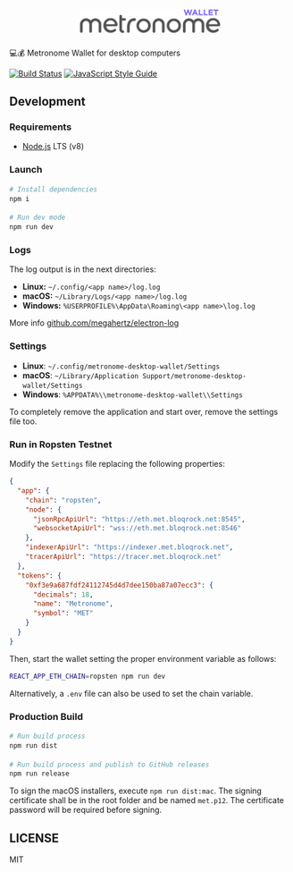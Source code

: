 <h1 align="center">
  <img src="./public/images/banner.png" alt="Metronome Wallet Desktop" width="50%">
</h1>

💻💰 Metronome Wallet for desktop computers

[![Build Status](https://travis-ci.com/autonomoussoftware/metronome-wallet-desktop.svg?branch=master)](https://travis-ci.com/autonomoussoftware/metronome-wallet-desktop)
[![JavaScript Style Guide](https://img.shields.io/badge/code_style-standard-brightgreen.svg)](https://standardjs.com)

## Development 

### Requirements

* [Node.js](https://nodejs.org) LTS (v8)

### Launch

```bash
# Install dependencies
npm i

# Run dev mode
npm run dev
```

### Logs

The log output is in the next directories:

* **Linux:** `~/.config/<app name>/log.log`
* **macOS:** `~/Library/Logs/<app name>/log.log`
* **Windows:** `%USERPROFILE%\AppData\Roaming\<app name>\log.log`

More info [github.com/megahertz/electron-log](https://github.com/megahertz/electron-log)

### Settings

* **Linux**: `~/.config/metronome-desktop-wallet/Settings`
* **macOS**: `~/Library/Application Support/metronome-desktop-wallet/Settings`
* **Windows**: `%APPDATA%\\metronome-desktop-wallet\\Settings`

To completely remove the application and start over, remove the settings file too.

### Run in Ropsten Testnet

Modify the `Settings` file replacing the following properties:

```json
{
  "app": {
    "chain": "ropsten",
    "node": {
      "jsonRpcApiUrl": "https://eth.met.bloqrock.net:8545",
      "websocketApiUrl": "wss://eth.met.bloqrock.net:8546"
    },
    "indexerApiUrl": "https://indexer.met.bloqrock.net",
    "tracerApiUrl": "https://tracer.met.bloqrock.net"
  },
  "tokens": {
    "0xf3e9a687fdf24112745d4d7dee150ba87a07ecc3": {
      "decimals": 18,
      "name": "Metronome",
      "symbol": "MET"
    }
  }
}
```

Then, start the wallet setting the proper environment variable as follows:

```bash
REACT_APP_ETH_CHAIN=ropsten npm run dev
```

Alternatively, a `.env` file can also be used to set the chain variable.

### Production Build

```bash
# Run build process
npm run dist

# Run build process and publish to GitHub releases
npm run release
```

To sign the macOS installers, execute `npm run dist:mac`. The signing certificate shall be in the root folder and be named `met.p12`. The certificate password will be required before signing.

## LICENSE

MIT
